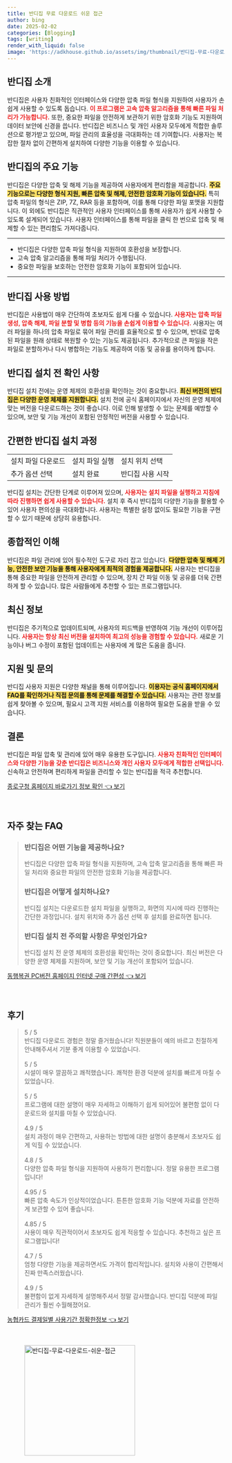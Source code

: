 ```yaml
---
title: 반디집 무료 다운로드 쉬운 접근
author: bing
date: 2025-02-02
categories: [Blogging]
tags: [writing]
render_with_liquid: false
image: 'https://adkhouse.github.io/assets/img/thumbnail/반디집-무료-다운로드-쉬운-접근.webp'
---
```



<h2 id='반디집_소개'>반디집 소개</h2>

<p>반디집은 사용자 친화적인 인터페이스와 다양한 압축 파일 형식을 지원하여 사용자가 손쉽게 사용할 수 있도록 돕습니다. <b><span style="color: #ee2323;">이 프로그램은 고속 압축 알고리즘을 통해 빠른 파일 처리가 가능합니다.</span></b> 또한, 중요한 파일을 안전하게 보관하기 위한 암호화 기능도 지원하여 데이터 보안에 신경을 씁니다. 반디집은 비즈니스 및 개인 사용자 모두에게 적합한 솔루션으로 평가받고 있으며, 파일 관리의 효율성을 극대화하는 데 기여합니다. 사용자는 복잡한 절차 없이 간편하게 설치하여 다양한 기능을 이용할 수 있습니다.</p>

<h2 id='주요_기능'>반디집의 주요 기능</h2>

<p>반디집은 다양한 압축 및 해제 기능을 제공하여 사용자에게 편리함을 제공합니다. <b><span style="background-color: #ffe066;">주요 기능으로는 다양한 형식 지원, 빠른 압축 및 해제, 안전한 암호화 기능이 있습니다.</span></b> 특히 압축 파일의 형식은 ZIP, 7Z, RAR 등을 포함하며, 이를 통해 다양한 파일 포맷을 지원합니다. 이 외에도 반디집은 직관적인 사용자 인터페이스를 통해 사용자가 쉽게 사용할 수 있도록 설계되어 있습니다. 사용자 인터페이스를 통해 파일을 클릭 한 번으로 압축 및 해제할 수 있는 편리함도 가져다줍니다.</p>

<hr />

<ul>
    <li>반디집은 다양한 압축 파일 형식을 지원하여 호환성을 보장합니다.</li>
    <li>고속 압축 알고리즘을 통해 파일 처리가 수행됩니다.</li>
    <li>중요한 파일을 보호하는 안전한 암호화 기능이 포함되어 있습니다.</li>
</ul>

<hr />

<h2 id='사용법'>반디집 사용 방법</h2>

<p>반디집은 사용법이 매우 간단하여 초보자도 쉽게 다룰 수 있습니다. <b><span style="color: #ee2323;">사용자는 압축 파일 생성, 압축 해제, 파일 분할 및 병합 등의 기능을 손쉽게 이용할 수 있습니다.</span></b> 사용자는 여러 파일을 하나의 압축 파일로 묶어 파일 관리를 효율적으로 할 수 있으며, 반대로 압축된 파일을 원래 상태로 복원할 수 있는 기능도 제공됩니다. 추가적으로 큰 파일을 작은 파일로 분할하거나 다시 병합하는 기능도 제공하여 이동 및 공유를 용이하게 합니다.</p>

<h2 id='설치_전_확인사항'>반디집 설치 전 확인 사항</h2>

<p>반디집 설치 전에는 운영 체제의 호환성을 확인하는 것이 중요합니다. <b><span style="background-color: #ffe066;">최신 버전의 반디집은 다양한 운영 체제를 지원합니다.</span></b> 설치 전에 공식 홈페이지에서 자신의 운영 체제에 맞는 버전을 다운로드하는 것이 좋습니다. 이로 인해 발생할 수 있는 문제를 예방할 수 있으며, 보안 및 기능 개선이 포함된 안정적인 버전을 사용할 수 있습니다.</p>

<h2 id='설치_과정'>간편한 반디집 설치 과정</h2>

<table>
    <tr>
        <td>설치 파일 다운로드</td>
        <td>설치 파일 실행</td>
        <td>설치 위치 선택</td>
    </tr>
    <tr>
        <td>추가 옵션 선택</td>
        <td>설치 완료</td>
        <td>반디집 사용 시작</td>
    </tr>
</table>

<p>반디집 설치는 간단한 단계로 이루어져 있으며, <b><span style="color: #ee2323;">사용자는 설치 파일을 실행하고 지침에 따라 진행하면 쉽게 사용할 수 있습니다.</span></b> 설치 후 즉시 반디집의 다양한 기능을 활용할 수 있어 사용자 편의성을 극대화합니다. 사용자는 특별한 설정 없이도 필요한 기능을 구현할 수 있기 때문에 상당히 유용합니다.</p>

<h2 id='종합적인_이해'>종합적인 이해</h2>

<p>반디집은 파일 관리에 있어 필수적인 도구로 자리 잡고 있습니다. <b><span style="background-color: #ffe066;">다양한 압축 및 해제 기능, 안전한 보안 기능을 통해 사용자에게 최적의 경험을 제공합니다.</span></b> 사용자는 반디집을 통해 중요한 파일을 안전하게 관리할 수 있으며, 장치 간 파일 이동 및 공유를 더욱 간편하게 할 수 있습니다. 많은 사람들에게 추천할 수 있는 프로그램입니다.</p>

<h2 id='최신_정보'>최신 정보</h2>

<p>반디집은 주기적으로 업데이트되며, 사용자의 피드백을 반영하여 기능 개선이 이루어집니다. <b><span style="color: #ee2323;">사용자는 항상 최신 버전을 설치하여 최고의 성능을 경험할 수 있습니다.</span></b> 새로운 기능이나 버그 수정이 포함된 업데이트는 사용자에 게 많은 도움을 줍니다.</p>

<h2 id='지원_및_문의'>지원 및 문의</h2>

<p>반디집 사용자 지원은 다양한 채널을 통해 이루어집니다. <b><span style="background-color: #ffe066;">이용자는 공식 홈페이지에서 FAQ를 확인하거나 직접 문의를 통해 문제를 해결할 수 있습니다.</span></b> 사용자는 관련 정보를 쉽게 찾아볼 수 있으며, 필요시 고객 지원 서비스를 이용하여 필요한 도움을 받을 수 있습니다.</p>

<h2 id='결론'>결론</h2>

<p>반디집은 파일 압축 및 관리에 있어 매우 유용한 도구입니다. <b><span style="color: #ee2323;">사용자 친화적인 인터페이스와 다양한 기능을 갖춘 반디집은 비즈니스와 개인 사용자 모두에게 적합한 선택입니다.</span></b> 신속하고 안전하며 편리하게 파일을 관리할 수 있는 반디집을 적극 추천합니다.</p>


<p><a class="click-button" title="종로구청 홈페이지 바로가기 정보 확인" href="https://adkhouse.github.io/posts/%EC%A2%85%EB%A1%9C%EA%B5%AC%EC%B2%AD-%ED%99%88%ED%8E%98%EC%9D%B4%EC%A7%80-%EB%B0%94%EB%A1%9C%EA%B0%80%EA%B8%B0-%EC%A0%95%EB%B3%B4-%ED%99%95%EC%9D%B8/" rel="dofollow">종로구청 홈페이지 바로가기 정보 확인 👈 보기</a></p><br>
<h2 id='자주_찾는_FAQ'>자주 찾는 FAQ</h2>
<div itemscope="" itemtype="https://schema.org/FAQPage"> 
<blockquote> 
<div itemscope="" itemprop="mainEntity" itemtype="https://schema.org/Question"> 
<h3 itemprop="name">반디집은 어떤 기능을 제공하나요?</h3> 
<div itemscope="" itemprop="acceptedAnswer" itemtype="https://schema.org/Answer"> 
<span itemprop="text"> 
<p>반디집은 다양한 압축 파일 형식을 지원하며, 고속 압축 알고리즘을 통해 빠른 파일 처리와 중요한 파일의 안전한 암호화 기능을 제공합니다.</p> 
</span> 
</div> 
</div> 

<div itemscope="" itemprop="mainEntity" itemtype="https://schema.org/Question"> 
<h3 itemprop="name">반디집은 어떻게 설치하나요?</h3> 
<div itemscope="" itemprop="acceptedAnswer" itemtype="https://schema.org/Answer"> 
<span itemprop="text"> 
<p>반디집 설치는 다운로드한 설치 파일을 실행하고, 화면의 지시에 따라 진행하는 간단한 과정입니다. 설치 위치와 추가 옵션 선택 후 설치를 완료하면 됩니다.</p> 
</span> 
</div> 
</div> 

<div itemscope="" itemprop="mainEntity" itemtype="https://schema.org/Question"> 
<h3 itemprop="name">반디집 설치 전 주의할 사항은 무엇인가요?</h3> 
<div itemscope="" itemprop="acceptedAnswer" itemtype="https://schema.org/Answer"> 
<span itemprop="text"> 
<p>반디집 설치 전 운영 체제의 호환성을 확인하는 것이 중요합니다. 최신 버전은 다양한 운영 체제를 지원하며, 보안 및 기능 개선이 포함되어 있습니다.</p> 
</span> 
</div> 
</div> 
</blockquote> 
</div>
<p><a class="click-button" title="동행복권 PC버전 홈페이지 인터넷 구매 간편성" href="https://adkhouse.github.io/posts/%EB%8F%99%ED%96%89%EB%B3%B5%EA%B6%8C-PC%EB%B2%84%EC%A0%84-%ED%99%88%ED%8E%98%EC%9D%B4%EC%A7%80-%EC%9D%B8%ED%84%B0%EB%84%B7-%EA%B5%AC%EB%A7%A4-%EA%B0%84%ED%8E%B8%EC%84%B1/" rel="dofollow">동행복권 PC버전 홈페이지 인터넷 구매 간편성 👈 보기</a></p><br>
<h2 id='후기'>후기</h2>
<div itemscope itemtype="https://schema.org/Product">
  <blockquote>
  <div itemprop="review" itemscope itemtype="https://schema.org/Review">
      <div itemprop="reviewRating" itemscope itemtype="https://schema.org/Rating"> <span itemprop="ratingValue">5</span> / <span itemprop="bestRating">5</span> </div>
      <span itemprop="reviewBody">반디집 다운로드 경험은 정말 즐거웠습니다! 직원분들이 예의 바르고 친절하게 안내해주셔서 기분 좋게 이용할 수 있었습니다.</span>
  </div>
  <br>
  <div itemprop="review" itemscope itemtype="https://schema.org/Review">
      <div itemprop="reviewRating" itemscope itemtype="https://schema.org/Rating"> <span itemprop="ratingValue">5</span> / <span itemprop="bestRating">5</span> </div>
      <span itemprop="reviewBody">시설이 매우 깔끔하고 쾌적했습니다. 쾌적한 환경 덕분에 설치를 빠르게 마칠 수 있었습니다.</span>
  </div>
  <br>
  <div itemprop="review" itemscope itemtype="https://schema.org/Review">
      <div itemprop="reviewRating" itemscope itemtype="https://schema.org/Rating"> <span itemprop="ratingValue">5</span> / <span itemprop="bestRating">5</span> </div>
      <span itemprop="reviewBody">프로그램에 대한 설명이 매우 자세하고 이해하기 쉽게 되어있어 불편함 없이 다운로드와 설치를 마칠 수 있었습니다.</span>
  </div>
  <br>
  <div itemprop="review" itemscope itemtype="https://schema.org/Review">
      <div itemprop="reviewRating" itemscope itemtype="https://schema.org/Rating"> <span itemprop="ratingValue">4.9</span> / <span itemprop="bestRating">5</span> </div>
      <span itemprop="reviewBody">설치 과정이 매우 간편하고, 사용하는 방법에 대한 설명이 충분해서 초보자도 쉽게 익힐 수 있었습니다.</span>
  </div>
  <br>
  <div itemprop="review" itemscope itemtype="https://schema.org/Review">
      <div itemprop="reviewRating" itemscope itemtype="https://schema.org/Rating"> <span itemprop="ratingValue">4.8</span> / <span itemprop="bestRating">5</span> </div>
      <span itemprop="reviewBody">다양한 압축 파일 형식을 지원하여 사용하기 편리합니다. 정말 유용한 프로그램입니다!</span>
  </div>
  <br>
  <div itemprop="review" itemscope itemtype="https://schema.org/Review">
      <div itemprop="reviewRating" itemscope itemtype="https://schema.org/Rating"> <span itemprop="ratingValue">4.95</span> / <span itemprop="bestRating">5</span> </div>
      <span itemprop="reviewBody">빠른 압축 속도가 인상적이었습니다. 튼튼한 암호화 기능 덕분에 자료를 안전하게 보관할 수 있어 좋습니다.</span>
  </div>
  <br>
  <div itemprop="review" itemscope itemtype="https://schema.org/Review">
      <div itemprop="reviewRating" itemscope itemtype="https://schema.org/Rating"> <span itemprop="ratingValue">4.85</span> / <span itemprop="bestRating">5</span> </div>
      <span itemprop="reviewBody">사용이 매우 직관적이어서 초보자도 쉽게 적응할 수 있습니다. 추천하고 싶은 프로그램입니다!</span>
  </div>
  <br>
  <div itemprop="review" itemscope itemtype="https://schema.org/Review">
      <div itemprop="reviewRating" itemscope itemtype="https://schema.org/Rating"> <span itemprop="ratingValue">4.7</span> / <span itemprop="bestRating">5</span> </div>
      <span itemprop="reviewBody">엄청 다양한 기능을 제공하면서도 가격이 합리적입니다. 설치와 사용이 간편해서 진짜 만족스러웠습니다.</span>
  </div>
  <br>
  <div itemprop="review" itemscope itemtype="https://schema.org/Review">
      <div itemprop="reviewRating" itemscope itemtype="https://schema.org/Rating"> <span itemprop="ratingValue">4.9</span> / <span itemprop="bestRating">5</span> </div>
      <span itemprop="reviewBody">불편함이 없게 자세하게 설명해주셔서 정말 감사했습니다. 반디집 덕분에 파일 관리가 훨씬 수월해졌어요.</span>
  </div>
  </blockquote>
</div>
<p><a class="click-button" title="농협카드 결제일별 사용기간 정확한정보" href="https://adkhouse.github.io/posts/%EB%86%8D%ED%98%91%EC%B9%B4%EB%93%9C-%EA%B2%B0%EC%A0%9C%EC%9D%BC%EB%B3%84-%EC%82%AC%EC%9A%A9%EA%B8%B0%EA%B0%84-%EC%A0%95%ED%99%95%ED%95%9C%EC%A0%95%EB%B3%B4/" rel="dofollow">농협카드 결제일별 사용기간 정확한정보 👈 보기</a></p><br>
<figure class="image"><img src="https://adkhouse.github.io/assets/img/thumbnail/반디집-무료-다운로드-쉬운-접근.webp" alt="반디집-무료-다운로드-쉬운-접근" width="256" height="256"></figure>